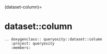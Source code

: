 (dataset-column)=
# dataset::column

```{eval-rst}
.. doxygenclass:: queryosity::dataset::column
   :project: queryosity
   :members:
```